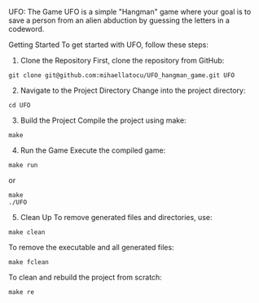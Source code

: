 UFO: The Game
UFO is a simple "Hangman" game where your goal is to save a person from an alien abduction by guessing the letters in a codeword.

Getting Started
To get started with UFO, follow these steps:


1. Clone the Repository
First, clone the repository from GitHub:

```
git clone git@github.com:mihaellatocu/UFO_hangman_game.git UFO
```

2. Navigate to the Project Directory
Change into the project directory:

```
cd UFO
```

3. Build the Project
Compile the project using make:

```
make
```

4. Run the Game
Execute the compiled game:

```
make run
```

or

```
make
./UFO
```

5. Clean Up
To remove generated files and directories, use:
```
make clean
```
To remove the executable and all generated files:
```
make fclean
```
To clean and rebuild the project from scratch:
```
make re
```